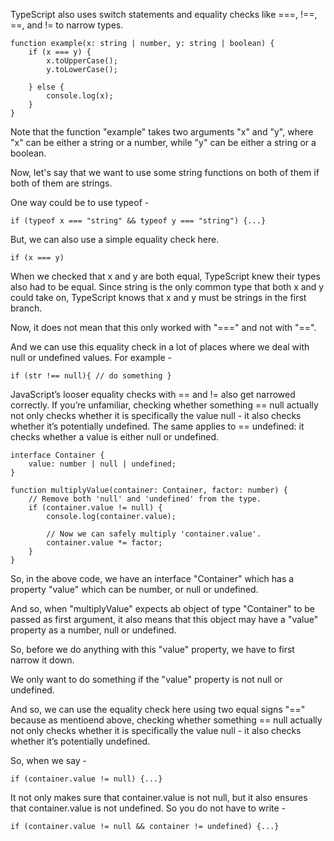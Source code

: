 TypeScript also uses switch statements and equality checks like ===, !==, ==, and != to narrow types.

    function example(x: string | number, y: string | boolean) {
        if (x === y) {
            x.toUpperCase();
            y.toLowerCase();
                
        } else {
            console.log(x);
        }
    }

Note that the function "example" takes two arguments "x" and "y", where "x" can be either a string or a number, while "y" can be either a string or a boolean.

Now, let's say that we want to use some string functions on both of them if both of them are strings.

One way could be to use typeof - 

    if (typeof x === "string" && typeof y === "string") {...}

But, we can also use a simple equality check here.

    if (x === y)

When we checked that x and y are both equal, TypeScript knew their types also had to be equal. Since string is the only common type that both x and y could take on, TypeScript knows that x and y must be strings in the first branch.

Now, it does not mean that this only worked with "===" and not with "==".

And we can use this equality check in a lot of places where we deal with null or undefined values. For example - 

    if (str !== null){ // do something }

JavaScript’s looser equality checks with == and != also get narrowed correctly. If you’re unfamiliar, checking whether something == null actually not only checks whether it is specifically the value null - it also checks whether it’s potentially undefined. The same applies to == undefined: it checks whether a value is either null or undefined.

    interface Container {
        value: number | null | undefined;
    }
 
    function multiplyValue(container: Container, factor: number) {
        // Remove both 'null' and 'undefined' from the type.
        if (container.value != null) {
            console.log(container.value);
        
            // Now we can safely multiply 'container.value'.
            container.value *= factor;
        }
    }

So, in the above code, we have an interface "Container" which has a property "value" which can be number, or null or undefined.

And so, when "multiplyValue" expects ab object of type "Container" to be passed as first argument, it also means that this object may have a "value" property as a number, null or undefined.

So, before we do anything with this "value" property, we have to first narrow it down.

We only want to do something if the "value" property is not null or undefined.

And so, we can use the equality check here using two equal signs "==" because as mentioend above, checking whether something == null actually not only checks whether it is specifically the value null - it also checks whether it’s potentially undefined.

So, when we say - 

    if (container.value != null) {...}

It not only makes sure that container.value is not null, but it also ensures that container.value is not undefined. So you do not have to write - 

    if (container.value != null && container != undefined) {...}


